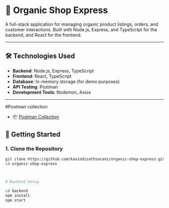 # 🌿 Organic Shop Express

A full-stack application for managing organic product listings, orders, and customer interactions. Built with Node.js, Express, and TypeScript for the backend, and React for the frontend.

---

## 🛠️ Technologies Used

- **Backend**: Node.js, Express, TypeScript
- **Frontend**: React, TypeScript
- **Database**: In-memory storage (for demo purposes)
- **API Testing**: Postman
- **Development Tools**: Nodemon, Axios

---

#Postman collection
- 📦 [Postman Collection](./Organic-Shop-Backend.postman_collection.json)

## 🚀 Getting Started

### 1. Clone the Repository

```bash
git clone https://github.com/kavindisathsarani/organic-shop-express.git
cd organic-shop-express



# Backend Setup

cd backend
npm install
npm start
